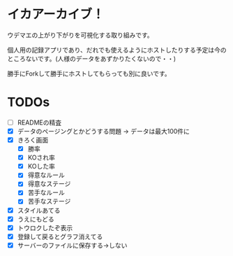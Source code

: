 # イカアーカイブ！
ウデマエの上がり下がりを可視化する取り組みです。

個人用の記録アプリであり、だれでも使えるようにホストしたりする予定は今のところないです。(人様のデータをあずかりたくないので・・)

勝手にForkして勝手にホストしてもらっても別に良いです。

# TODOs
- [ ] READMEの精査
- [x] データのページングとかどうする問題 -> データは最大100件に
- [x] きろく画面
  - [x] 勝率
  - [x] KOされ率
  - [x] KOした率
  - [x] 得意なルール
  - [x] 得意なステージ
  - [x] 苦手なルール
  - [x] 苦手なステージ
- [x] スタイルあてる
- [x] うえにもどる
- [x] トウロクしたぞ表示
- [x] 登録して戻るとグラフ消えてる
- [x] サーバーのファイルに保存する->しない

